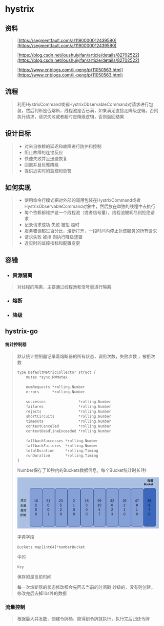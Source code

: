 # hystrix

## 资料

> [https://segmentfault.com/a/1190000012439580](https://segmentfault.com/a/1190000012439580)
>
> [https://blog.csdn.net/loushuiyifan/article/details/82702522](https://blog.csdn.net/loushuiyifan/article/details/82702522)
>
> [https://www.cnblogs.com/li-peng/p/11050563.html](https://www.cnblogs.com/li-peng/p/11050563.html)

## 流程

> 利用HystrixCommand或者HystrixObservableCommand对请求进行包装，然后判断是否熔断，线程池是否已满，如果满足直接走降级逻辑。否则执行请求，请求失败或者超时走降级逻辑，否则返回结果

## 设计目标

> * 对来自依赖的延迟和故障进行防护和控制
> * 阻止故障的连锁反应
> * 快速失败并且迅速恢复
> * 回退并且优雅降级
> * 提供近实时的监控和告警

## 如何实现

> * 使用命令行模式把对外部的调用包装在HystrixCommand或者HystrixObservableCommand对象中，然后放在单独的线程中去执行
> * 每个依赖都维护这一个线程池（或者信号量），线程池被耗尽则拒绝请求
> * 记录请求成功 失败 被拒 超时
> * 服务错误超过百分比，熔断打开，一段时间内停止对该服务的所有请求
> * 请求失败 被拒 则执行降级逻辑
> * 近实时的监控指标和配置变更

## 容错

* ### 资源隔离

> 对线程的隔离，主要通过线程池和信号量进行隔离

* ### 熔断
* ### 降级

## hystrix-go

#### 统计控制器

> 默认统计控制器记录着熔断器的所有状态，调用次数，失败次数 ，被拒次数
>
> ```
> type DefaultMetricCollector struct {
>     mutex *sync.RWMutex
>
>     numRequests *rolling.Number
>     errors      *rolling.Number
>
>     successes               *rolling.Number
>     failures                *rolling.Number
>     rejects                 *rolling.Number
>     shortCircuits           *rolling.Number
>     timeouts                *rolling.Number
>     contextCanceled         *rolling.Number
>     contextDeadlineExceeded *rolling.Number
>
>     fallbackSuccesses *rolling.Number
>     fallbackFailures  *rolling.Number
>     totalDuration     *rolling.Timing
>     runDuration       *rolling.Timing
> }
> ```
>
> Number保存了10秒内的Buckets数据信息，每个Bucket统计时长1秒
>
> ![](/assets/import-hystix.png)
>
> 字典字段
>
> `Buckets map[int64]*numberBucket`
>
> 中的
>
> `Key`
>
> 保存的是当前时间
>
> 每一次熔断器的状态修改都会先回去当前的时间戳 妙级的，没有则创建。修改完后去掉10s外的数据

### 流量控制

> 根据最大并发数，创建令牌桶，能得到令牌就执行，执行完后归还令牌



